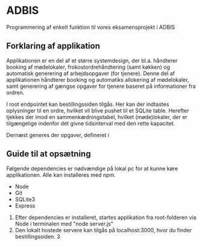 # ADBIS
Programmering af enkelt funktion til vores eksamensprojekt i ADBIS





## Forklaring af applikation

Applikationen er en del af et større systemdesign, der bl.a. håndterer booking af mødelokaler, frokostordrehåndtering (samt køkken) og automatisk generering af arbejdsopgaver (for tjenere). Denne del af applikationen håndterer booking og automatiks allokering af mødelokaler, samt generering af gængse opgaver for tjenere baseret på informationer fra ordren.

I root endpointet kan bestillingssiden tilgås. Her kan der indtastes oplysninger til en ordre, hvilket vil blive pushet til et SQLite table. Herefter tjekkes der imod en sammenkædningstabel, hvilket (møde)lokaler, der er tilgængelige indenfor det givne tidsinterval med den rette kapacitet.

Dernæst generes der opgaver, defineret i 

## Guide til at opsætning

Følgende dependencies er nødvændige på lokal pc for at kunne køre applikationen. Alle kan installeres med npm.

- Node
- Git
- SQLite3
- Express


1. Efter dependencies er installeret, startes applikation fra root-folderen via Node i terminalen med "node server.js"
2. Den lokalt hostede servere kan tilgås på localhost:3000, hvor du finder bestillingssiden. 
3

